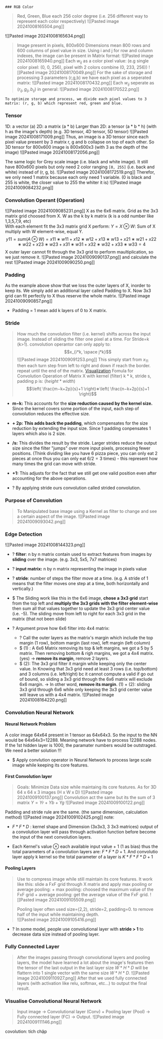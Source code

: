 	### RGB Color
> Red, Green, Blue each 256 color degree (i.e. 256 different way to represent each color respectively)
![[Pasted image 20241008165504.png]]

![[Pasted image 20241008165634.png]]
> Image present in pixels, 800x600 Dimensions mean 800 rows and 600 columns of pixel value in size. Using i and j for row and column indexes, the image can be present in Matrix format:
> ![[Pasted image 20241008165940.png]] 
> Each $w_{ij}$ as a color pixel value: (e.g single color pixel: (0, 0, 256), pixel with 2 colors combine (0, 233, 256))
> ![[Pasted image 20241008170049.png]]
> For the sake of storage and processing 3 parameters (r,g,b) we have each pixel as a seperated matrix:
> ![[Pasted image 20241008170432.png]]
> Each $w_{ij}$ seperate as $(r_{ij}, g_{ij}, b_{ij})$ in general:
> ![[Pasted image 20241008170522.png]]
```ad-summary
To optimize storage and process, we divide each pixel values to 3 matrix: (r, g, b) which represent red, green and blue. 
```

### Tensor
1D: a vector (a)
2D: a matrix (a * b)
Larger than 2D: a tensor (a * b * h) (with h as the image's depth)
	(e.g. 3D tensor, 4D tensor, 5D tensor)
	![[Pasted image 20241008171009.png]]
Thus, an image is a 3D tensor since each pixel value present by 3 matrix r, g and b collapse on top of each other. So 3D tensor for 800x600 image is 800x600x3 
	(with 3 as the depth of the image)
	![[Pasted image 20241008172056.png]]


The same logic for Grey scale image (i.e. black and white image). It still have 800x600 pixels but only need 2 color ranging `[0, 255]` (i.e. back and white) instead of (r, g, b). 
	![[Pasted image 20241008172519.png]]
	Therefor, we only need 1 matrix because each only need 1 variable. 
	(0 is black and 255 is white, the closer value to 255 the whiter it is)
	![[Pasted image 20241009084232.png]]

### Convolution Operant (Operation)
![[Pasted image 20241009085231.png]]
	X as the 6x6 matrix.
	Grid as the 3x3 matrix grid choosed from X.
	W as the k by k matrix (k is a odd number like 1,3,5,7,9, etc)  
	With each element fit the 3x3 matrix grid X perform: 
	$Y= X\otimes W$:  Sum of X multiply with W element-wise, equal Y.$$y11​=sum(A\otimes W)=x11​∗w11​+x12​∗w12​+x13​∗w13​+x21​∗w21​+x22​∗w22​+x23​∗w23​+x31​∗w31​+x32​∗w32​+x33​∗w33​=4$$
	X outer layer cannot fit through the 3x3 grid to perform maultiplication, so we just remove it.
	![[Pasted image 20241009090137.png]]
	and calculate the rest
	![[Pasted image 20241009090250.png]]

### Padding
As the example above show that we loss the outer layers of X, inorder to keep its. We simply add an additional layer called Padding to X. Now 3x3 grid can fit perfectly to X thus reserve the whole matrix.
	![[Pasted image 20241009090857.png]]
+ Padding = 1 mean add k layers of 0 to X matrix.

### Stride
> How much the convolution filter (i.e. kernel) shifts across the input image. Instead of sliding the filter one pixel at a time.
> For Stride=k (k>1).  convolution operantor can only apply to:
$$x_{i*k, \space j*k}$$
![[Pasted image 20241009091253.png]]
> This simply start from $x_{11}$ then each turn step from left to right and down if reach the border. repeat until the end of the matrix.
	[Visualization](https://github.com/vdumoulin/conv_arithmetic)
> Fomula for Convolution Operation of Matrix X with kernel (filter) k * k, stride s, padding p is:
> ($height * width$)
> $$\left( \frac{m−k+2p}{s}+1 \right)∗\left( \frac{n−k+2p}{s}+1 \right)$$
- **m−k:** This accounts for the **size reduction caused by the kernel size.** Since the kernel covers some portion of the input, each step of convolution reduces the effective size.  
	
- **+ 2p:** **This adds back the padding**, which compensates for the size reduction by extending the input size. Since 1 padding conpensates 1 layers which also is 2 size.
	
- **/s:** This divides the result by the stride. Larger strides reduce the output size since the filter "jumps" over more input pixels, processing fewer positions. (Think dividing like you have 6 pizza piece, you can only eat 2 pieces at once thus you can only eat $6/2=3$ times) - this represent how many times the grid can move with stride.
	
- **+1:** This adjusts for the fact that we still get one valid position even after accounting for the above operations.
+ ? By applying stride ours convolution called strided convolution.

### Purpose of Convolution
> To Manipulated base image using a Kernel as filter to change and see a certain aspect of the image.
![[Pasted image 20241009093042.png]]

### Edge Detection
![[Pasted image 20241008144323.png]]
+ ? **filter**: n by n matrix contain used to extract features from images by **sliding** over the image. (e.g. 3x3, 5x5, 7x7 matrices)
+ ? **input matrix:** n by n matrix  representing the image in pixels value
+ ? **stride**: number of steps the filter move at a time. (e.g. A stride of 1 means that the filter moves one step at a time, both horizontally and vertically.)
+ $ The Sliding work like this in the 6x6 image, **chose a 3x3 grid** start from the top left and **multiply the 3x3 grids with the filter element-wise** then sum all that values together to update the 3x3 grid center value (i.e. -5). The sliding move from left to right for each 3x3 grid in the matrix (that not been slide)
	
+ ? Argument prove how 6x6 filter into 4x4 matrix:
	+ ? Call the outer layers as the matrix's margin which include the top margin (1 row), bottom margin (last row), left margin (left column) 
	+ $ (1) : A 6x6 Matrix removing its top & left margins, we got a 5 by 5 matrix. Then removing bottom & righ margins, we got a 4x4 matrix. (yes)
		-> **remove its margin**, remove 2 layers.
	+ $ (2): The 3x3 grid filter it margin while keeping only the center value. In Knowing that 3x3 grid need at least 3 rows (i.e. top/bottom) and 3 columns (i.e. left/right) bc it cannot compute a valid if go out of bound, so sliding a 3x3 grid through the 6x6 matrix will exclude 6x6 margin.
		-> In other word, **remove its margin**.
	(1) + (2): sliding 3x3 grid through 6x6 while only keeping the 3x3 grid center value will leave us with a 4x4 matrix. 
	![[Pasted image 20241008164220.png]]


### Convolution Neural Network
#### Neural Network Problem
A color image 64x64 present in 1 tensor as 64x64x3. So the input to the NN would be 64x64x3=12288. Meaning network have to process 12288 nodes. If the 1st hidden layer is 1000, the paramater numbers would be outstraged. We need a better solution !!!
+ $ Apply convlution operator in Neural Network to process large scale image while keeping its core features.

#### First Convolution layer
> Goals: Minimize Data size while maintaing its core features.
> As for 3D 64 x 64 x 3 images (H x W x D) 
![[Pasted image 20241009100137.png]]
>Convolution act the same but its the sum of 3 matrix $Y = Yr + Yb + Yg$
![[Pasted image 20241009100122.png]]

Padding and stride rule are the same. (the same dimension, calculation method)
![[Pasted image 20241009102425.png]]
note: 
+ $F*F*D$ : kernel shape and Dimension (3x3x3, 3 3x3 matrices) output of a convolution layer will pass through activation function before become the input of the next convolution layers.
	
+ Each Kernel's value $\otimes$ each available input value + 1 (1 as bias) thus the total parameters of a convolution layers are: $F*F*D + 1$. And convolutio layer apply k kernel so the total parameter of a layer is $K*F*F*D + 1$

#### Pooling Layers
> Use to compress image while still maintain its core features. 
> It work like this: slide a FxF grid through X matrix and apply max pooling or average pooling:
	+ max pooling: choosed the maximum value of the FxF grid 
	+ average pooling: get the average value of the FxF grid.
	![[Pasted image 20241009105509.png]]
>
> Pooling layer often used size=(2,2), stride=2, padding=0. to remove half of the input while maintaining depth.  
	![[Pasted image 20241009105416.png]]
+ ? In some model, people use convolutional layer with **stride > 1** to decrease data size instead of pooling layer.

### Fully Connected Layer
> After the images passing through convolutional layers and pooling layers, the model have learned a lot about the image's features then the tensor of the last output in the last layer size $W*H*D$ will be flattern into 1 single vector with the same size $W*H*D$.
>![[Pasted image 20241009110927.png]]
>After that we used fully connected layers (with activation like relu, softmax, etc...) to output the final result.

### Visualise Convolutional Neural Network
> Input image -> Convolutional layer (Conv) + Pooling layer (Pool) -> Fully connected layer (FC) -> Output.
![[Pasted image 20241009111146.png]]

covolution: tích chập
